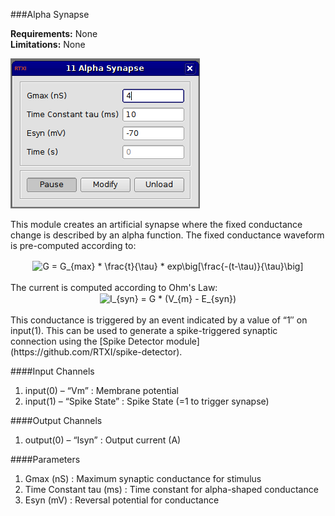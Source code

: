 ###Alpha Synapse

**Requirements:** None  
**Limitations:** None  

![Alpha Synapse GUI](alpha-synapse.png)  


<!--start-->  

This module creates an artificial synapse where the fixed conductance change is described by an alpha function. The fixed conductance waveform is pre-computed according to:  

<!--end-->

<!--<div style="text-align:center;">G=Gmax\*(t/tau)\*exp(-(t-tau)/tau))</div>-->
<div style="text-align:center"><img src="http://www.sciweavers.org/tex2img.php?eq=G%20%3D%20G_%7Bmax%7D%20%2A%20%20%5Cfrac%7Bt%7D%7B%5Ctau%7D%20%2A%20%20exp%5Cbig%5B%5Cfrac%7B-%28t-%5Ctau%29%7D%7B%5Ctau%7D%5Cbig%5D&bc=White&fc=Black&im=jpg&fs=12&ff=arev&edit=0" align="center" border="0" alt="G = G_{max} *  \frac{t}{\tau} *  exp\big[\frac{-(t-\tau)}{\tau}\big]" width="256" height="43" /></div>

<br>
The current is computed according to Ohm's Law:

<!--<div style="text-align:center;">Isyn=G\*(Vm-Esyn)</div>-->
<div style="text-align:center"><img src="http://www.sciweavers.org/tex2img.php?eq=I_%7Bsyn%7D%20%3D%20G%20%2A%20%28V_%7Bm%7D%20-%20E_%7Bsyn%7D%29&bc=White&fc=Black&im=jpg&fs=12&ff=arev&edit=0" align="center" border="0" alt="I_{syn} = G * (V_{m} - E_{syn})" width="181" height="21" /></div>

<br>
This conductance is triggered by an event indicated by a value of “1″ on input(1). This can be used to generate a spike-triggered synaptic connection using the [Spike Detector module](https://github.com/RTXI/spike-detector).  

####Input Channels
1. input(0) – “Vm” : Membrane potential
2. input(1) – “Spike State” : Spike State (=1 to trigger synapse)

####Output Channels
1. output(0) – “Isyn” : Output current (A)

####Parameters
1. Gmax (nS) : Maximum synaptic conductance for stimulus
2. Time Constant tau (ms) : Time constant for alpha-shaped conductance
3. Esyn (mV) : Reversal potential for conductance
